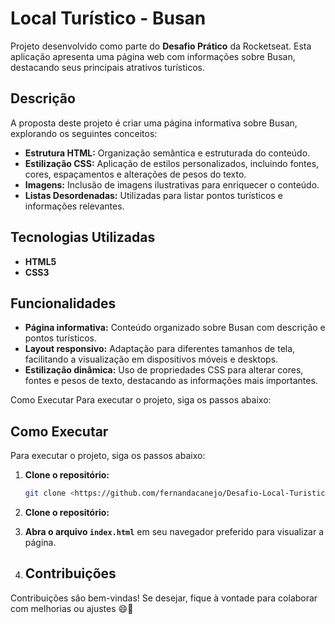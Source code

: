 # Local Turístico - Busan

Projeto desenvolvido como parte do **Desafio Prático** da Rocketseat. Esta aplicação apresenta uma página web com informações sobre Busan, destacando seus principais atrativos turísticos. 

## Descrição

A proposta deste projeto é criar uma página informativa sobre Busan, explorando os seguintes conceitos:
- **Estrutura HTML:** Organização semântica e estruturada do conteúdo.
- **Estilização CSS:** Aplicação de estilos personalizados, incluindo fontes, cores, espaçamentos e alterações de pesos do texto.
- **Imagens:** Inclusão de imagens ilustrativas para enriquecer o conteúdo.
- **Listas Desordenadas:** Utilizadas para listar pontos turísticos e informações relevantes.

## Tecnologias Utilizadas

- **HTML5**
- **CSS3**

## Funcionalidades

- **Página informativa:** Conteúdo organizado sobre Busan com descrição e pontos turísticos.
- **Layout responsivo:** Adaptação para diferentes tamanhos de tela, facilitando a visualização em dispositivos móveis e desktops.
- **Estilização dinâmica:** Uso de propriedades CSS para alterar cores, fontes e pesos de texto, destacando as informações mais importantes.

Como Executar
Para executar o projeto, siga os passos abaixo:

## Como Executar

Para executar o projeto, siga os passos abaixo:

1. **Clone o repositório:**

   ```bash
   git clone <https://github.com/fernandacanejo/Desafio-Local-Turistico-Rocketseat.git>

1. **Clone o repositório:**
2. **Abra o arquivo `index.html`** em seu navegador preferido para visualizar a página.

3. ## Contribuições

Contribuições são bem-vindas! Se desejar, fique à vontade para colaborar com melhorias ou ajustes 😄💜


